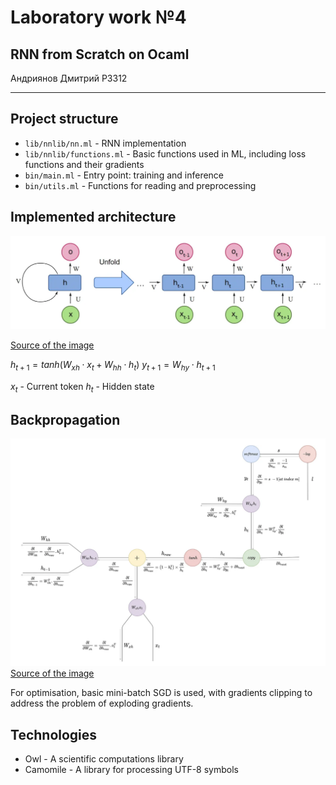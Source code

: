 # Laboratory work №4
## RNN from Scratch on Ocaml
Андриянов Дмитрий P3312

---

## Project structure
- `lib/nnlib/nn.ml` - RNN implementation 
- `lib/nnlib/functions.ml` - Basic functions used in ML, including loss functions and their gradients 
- `bin/main.ml` - Entry point: training and inference
- `bin/utils.ml` - Functions for reading and preprocessing

## Implemented architecture

![alt text](./img/rnn_arch.webp)

[Source of the image](https://www.analyticsvidhya.com/blog/2022/03/a-brief-overview-of-recurrent-neural-networks-rnn/)

$h_{t+1} = tanh(W_{xh} \cdot x_t + W_{hh} \cdot h_t)$
$y_{t+1} = W_{hy} \cdot h_{t+1}$

$x_t$ - Current token
$h_t$ - Hidden state

## Backpropagation 

![alt text](./img/rnn_backprop.png)
[Source of the image](https://towardsdatascience.com/backpropagation-in-rnn-explained-bdf853b4e1c2)

For optimisation, basic mini-batch SGD is used, with gradients clipping to address the problem of exploding gradients.

## Technologies
- Owl - A scientific computations library
- Camomile - A library for processing UTF-8 symbols
